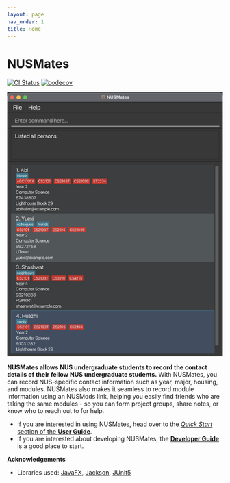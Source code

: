 ```yaml
---
layout: page
nav_order: 1
title: Home
---
```


# NUSMates

[![CI Status](https://github.com/{{site.repository}}/workflows/Java%20CI/badge.svg)](https://github.com/{{site.repository}}/actions)
[![codecov](https://codecov.io/gh/{{site.repository}}/branch/master/graph/badge.svg)](https://codecov.io/gh/{{site.repository}})

![Ui](images/Ui.png)

**NUSMates allows NUS undergraduate students to record the contact details of their fellow NUS undergraduate students.** With NUSMates, you can record NUS-specific contact information such as year, major, housing, and modules.
NUSMates also makes it seamless to record module information using an NUSMods link, helping you easily find friends who are taking the same modules - so you can form project groups, share notes, or know who to reach out to for help.

* If you are interested in using NUSMates, head over to the [_Quick Start_ section of the **User Guide**](UserGuide.html#quick-start).
* If you are interested about developing NUSMates, the [**Developer Guide**](DeveloperGuide.html) is a good place to start.


**Acknowledgements**

* Libraries used: [JavaFX](https://openjfx.io/), [Jackson](https://github.com/FasterXML/jackson), [JUnit5](https://github.com/junit-team/junit5)
